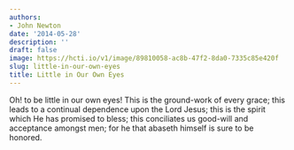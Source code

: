 ```yaml
---
authors:
- John Newton
date: '2014-05-28'
description: ''
draft: false
image: https://hcti.io/v1/image/89810058-ac8b-47f2-8da0-7335c85e420f
slug: little-in-our-own-eyes
title: Little in Our Own Eyes
---
```


Oh! to be little in our own eyes! This is the ground-work of every grace; this leads to a continual dependence upon the Lord Jesus; this is the spirit which He has promised to bless; this conciliates us good-will and acceptance amongst men; for he that abaseth himself is sure to be honored.